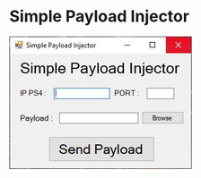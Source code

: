 # Simple Payload Injector

![SPL Image](https://github.com/Pineapple-Geek/Simple-Payload-Injector/blob/main/Simple%20Payload%20Injector.jpg?raw=true)
